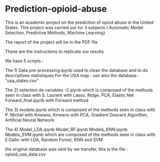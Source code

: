 # Prediction-opioid-abuse
This is an academic project on the prediction of opiod abuse in the United States. This project was carried out for 3 subjects ( Automatic Model Selection, Predictive Methods, Machine Learning)

The report of the project will be in the PDF file

These are the instructions to replicate our results 

We have 5 scripts :

The 1)
Data pre-processing.ipynb used to clean the database and to do descriptives statistiques
For the USA map : use also the database : "usa_states.csv"

The 2)
selection de variables -2.ipynb which is composed of the methods seen in class with S. Laurent with Lasso, Ridge, PCA, Elastic Net
Forward_final.ipynb with Forward method

The 3)
modele.ipynb which is composed of the methods seen in class with P. Michel with Kmeans, Kmeans with PCA, Gradient Descent Algorithm, Artificial Neural Network

The 4)
Model_LDA.ipynb
Model_RF.ipynb
Models_KNN.ipynb
Models_SVM.ipynb which are composed of the methods seen in class with E.Gallic with LDA, Random Forest, KNN and SVM


the original database was sent by we transfer, this is the file : opioid_use_data.csv

